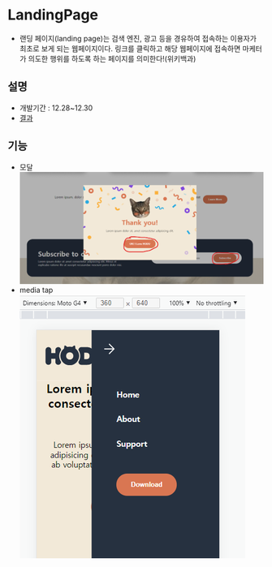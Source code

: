# LandingPage
- 랜딩 페이지(landing page)는 검색 엔진, 광고 등을 경유하여 접속하는 이용자가 최초로 보게 되는 웹페이지이다. 링크를 클릭하고 해당 웹페이지에 접속하면 마케터가 의도한 행위를 하도록 하는 페이지를 의미한다!(위키백과)
## 설명
* 개발기간 : 12.28~12.30
* [결과](https://jinyun3075.github.io/LandingPage/)
## 기능
* 모달 <br/>
![img](modal.png)
* media tap <br/>
![img](tap.png)
